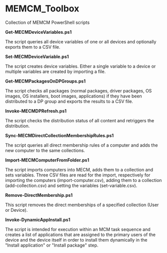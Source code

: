 # MEMCM_Toolbox
Collection of  MEMCM PowerShell scripts

**Get-MECMDeviceVariables.ps1**

The script queries all device variables of one or all devices and optionally exports them to a CSV file.

**Set-MECMDeviceVariable.ps1**

The script creates device variables. Either a single variable to a device or multiple variables are created by importing a file. 

**Get-MECMPackagesOnDPGroups.ps1**

The script checks all packages (normal packages, driver packages, OS images, OS installers, boot images, applications) if they have been distributed to a DP group and exports the results to a CSV file.

**Invoke-MECMDPRefresh.ps1**

The script checks the distribution status of all content and retriggers the distribution.

**Sync-MECMDirectCollectionMembershipRules.ps1**

The script queries all direct membership rules of a computer and adds the new computer to the same collections.

**Import-MECMComputerFromFolder.ps1**

The script imports computers into MECM, adds them to a collection and sets variables. Three CSV files are read for the import, respectively for importing the computers (import-computer.csv), adding them to a collection (add-collection.csv) and setting the variables (set-variable.csv). 

**Remove-DirectMembership.ps1**

This script removes the direct memberships of a specified collection (User or Device).

**Invoke-DynamicAppInstall.ps1**

The script is intended for execution within an MCM task sequence and creates a list of applications that are assigned to the primary users of the device and the device itself in order to install them dynamically in the "Install application" or "Install package" step.
